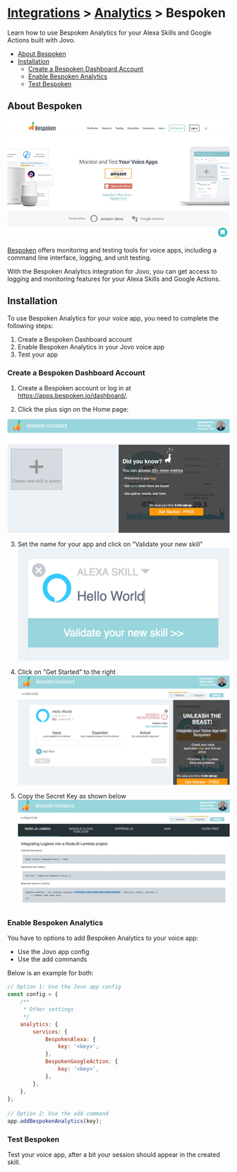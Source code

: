 # [Integrations](../) > [Analytics](./README.md) > Bespoken

Learn how to use Bespoken Analytics for your Alexa Skills and Google Actions built with Jovo.

* [About Bespoken](#about-bespoken)
* [Installation](#bespoken)
   * [Create a Bespoken Dashboard Account](#create-a-bespoken-dashboard-account)
   * [Enable Bespoken Analytics](#enable-bespoken-analytics)
   * [Test Bespoken](#test-bespoken)
   


## About Bespoken

![Bespoken Website](../../img/bespoken-home.jpg)

[Bespoken](https://bespoken.io/) offers monitoring and testing tools for voice apps, including a command line interface, logging, and unit testing.

With the Bespoken Analytics integration for Jovo, you can get access to logging and monitoring features for your Alexa Skills and Google Actions.

## Installation

To use Bespoken Analytics for your voice app, you need to complete the following steps:

1. Create a Bespoken Dashboard account
2. Enable Bespoken Analytics in your Jovo voice app
3. Test your app

### Create a Bespoken Dashboard Account

1. Create a Bespoken account or log in at https://apps.bespoken.io/dashboard/.

2. Click the plus sign on the Home page:

![Bespoken Add a Skill or Action](../../img/bespoken-dashboard.jpg)

3. Set the name for your app and click on "Validate your new skill"
![Bespoken Set source name](../../img/bespoken-dashboard-create.jpg)

4. Click on "Get Started" to the right
![Bespoken Get Started](../../img/bespoken-dashboard-main.jpg)

5. Copy the Secret Key as shown below
![Bespoken Key](../../img/bespoken-dashboard-key.jpg)

### Enable Bespoken Analytics

You have to options to add Bespoken Analytics to your voice app:

* Use the Jovo app config
* Use the add commands

Below is an example for both:

```javascript
// Option 1: Use the Jovo app config
const config = {
    /**
     * Other settings
     */
    analytics: {
        services: {
            BespokenAlexa: {
                key: '<key>',
            },
            BespokenGoogleAction: {
                key: '<key>',
            },
        },
    },
};

// Option 2: Use the add command
app.addBespokenAnalytics(key);
```

### Test Bespoken

Test your voice app, after a bit your session should appear in the created skill.



<!--[metadata]: {"title": "Bespoken Analytics Integration", "description": "Add Bespoken Analytics to your Alexa Skills and Google Actions with Jovo", "activeSections": ["integrations", "analytics"], "expandedSections": "integrations", "inSections": "integrations", "breadCrumbs": {"Docs": "docs/", "Integrations": "docs/integrations", "Analytics": "docs/analytics", "Bespoken": "" }, "commentsID": "docs/analytics/bespoken",
"route": "docs/analytics/bespoken" }-->
